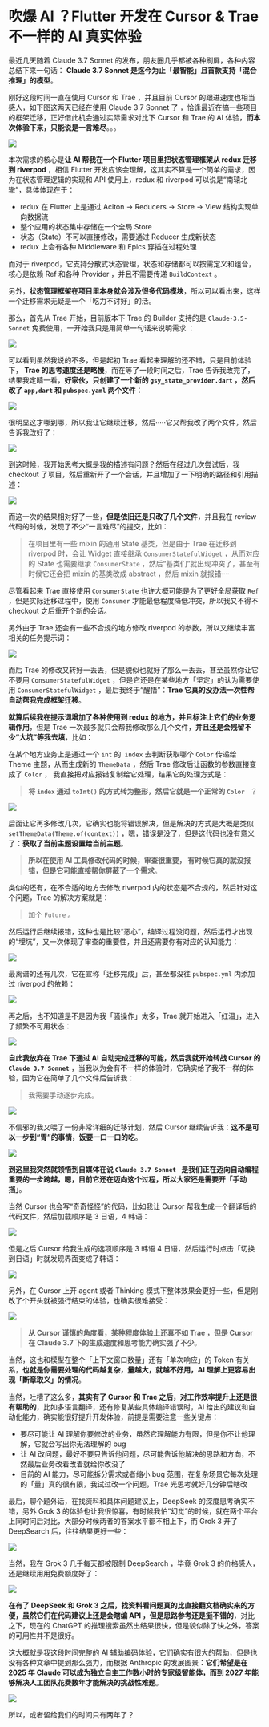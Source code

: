 #  吹爆 AI ？Flutter 开发在 Cursor & Trae 不一样的 AI 真实体验

最近几天随着 Claude 3.7 Sonnet 的发布，朋友圈几乎都被各种刷屏，各种内容总结下来一句话： **Claude 3.7 Sonnet 是迄今为止「最智能」且首款支持「混合推理」的模型**。

刚好这段时间一直在使用 Cursor 和 Trae ，并且目前 Cursor 的跟进速度也相当感人，如下图这两天已经在使用 Claude 3.7 Sonnet 了 ，恰逢最近在搞一些项目的框架迁移，正好借此机会通过实际需求对比下 Cursor 和 Trae 的 AI 体验，**而本次体验下来，只能说是一言难尽**。。。

![](http://img.cdn.guoshuyu.cn/20250226_AI/image1.png)

本次需求的核心是**让 AI 帮我在一个 Flutter 项目里把状态管理框架从 redux 迁移到 riverpod** ，相信 Flutter 开发应该会理解，这其实不算是一个简单的需求，因为在状态管理逻辑的实现和 API 使用上，redux  和  riverpod 可以说是“南辕北辙”，具体体现在于：

- redux 在 Flutter 上是通过 Aciton -> Reducers -> Store -> View 结构实现单向数据流
- 整个应用的状态集中存储在一个全局 Store 
- 状态（State）不可以直接修改，需要通过 Reducer 生成新状态
- redux 上会有各种 Middleware  和  Epics 穿插在过程处理

而对于 riverpod，它支持分散式状态管理，状态和存储都可以按需定义和组合，核心是依赖 Ref 和各种 Provider ，并且不需要传递  `BuildContext`  。

另外，**状态管理框架在项目里本身就会涉及很多代码模块**，所以可以看出来，这样一个迁移需求无疑是一个「吃力不讨好」的活。

那么，首先从 Trae 开始，目前版本下 Trae 的 Builder 支持的是 `Claude-3.5-Sonnet`  免费使用，一开始我只是用简单一句话来说明需求 ：

![](http://img.cdn.guoshuyu.cn/20250226_AI/image2.png)

可以看到虽然我说的不多，但是起初 Trae 看起来理解的还不错，只是目前体验下， **Trae 的思考速度还是略慢**，而在等了一段时间之后，Trae 告诉我改完了，结果我定睛一看，**好家伙，只创建了一个新的 `gsy_state_provider.dart` ，然后改了  `app,dart` 和 `pubspec.yaml`  两个文件**：

![](http://img.cdn.guoshuyu.cn/20250226_AI/image3.png)

很明显这才哪到哪，所以我让它继续迁移，然后·····它又帮我改了两个文件，然后告诉我改好了：

![](http://img.cdn.guoshuyu.cn/20250226_AI/image4.png)

到这时候，我开始思考大概是我的描述有问题？然后在经过几次尝试后，我 checkout 了项目，然后重新开了一个会话，并且增加了一下明确的路径和引用描述：

![](http://img.cdn.guoshuyu.cn/20250226_AI/image5.png)

而这一次的结果相对好了一些，**但是依旧还是只改了几个文件**，并且我在 review 代码的时候，发现了不少“一言难尽”的提交，比如：

> 在项目里有一些 mixin  的通用 State 基类，但是由于 Trae 在迁移到 riverpod 时，会让 Widget 直接继承 `ConsumerStatefulWidget` ，从而对应的 State 也需要继承  `ConsumerState`  ，然后“基类们”就出现冲突了，甚至有时候它还会把 mixin 的基类改成 abstract ，然后 mixin 就报错····

尽管看起来 Trae 直接使用  `ConsumerState`  也许大概可能是为了更好全局获取 `Ref` ，但是实际迁移过程中，使用  `Consumer` 才能最低程度降低冲突，所以我又不得不 checkout 之后重开个新的会话。

另外由于 Trae 还会有一些不合规的地方修改 riverpod 的参数，所以又继续丰富相关的任务提示词：

![](http://img.cdn.guoshuyu.cn/20250226_AI/image6.png)

而后 Trae 的修改又转好一丢丢，但是貌似也就好了那么一丢丢，甚至虽然你让它不要用 `ConsumerStatefulWidget`  ，但是它还是在某些地方「坚定」的认为需要使用   `ConsumerStatefulWidget`  ，最后我终于“醒悟”：**Trae 它真的没办法一次性帮自动帮我完成框架迁移**。

**就算后续我在提示词增加了各种使用到 redux 的地方，并且标注上它们的业务逻辑作用**，但是 Trae 一次最多就只会帮我修改那么几个文件，**并且还是会残留不少“大坑”等我去填**，比如：

在某个地方业务上是通过一个 `int` 的` index` 去判断获取哪个 `Color` 传递给 Theme 主题，从而生成新的 `ThemeData` ，然后 Trae 修改后让函数的参数直接变成了 `Color`  ， 我直接把对应报错复制给它处理，结果它的处理方式是：

> **将 `index`  通过  `toInt()` 的方式转为整形，然后它就是一个正常的 `Color `** ？

![](http://img.cdn.guoshuyu.cn/20250226_AI/image7.png)

后面让它再多修改几次，它确实也能将错误解决，但是解决的方式是大概是类似 `setThemeData(Theme.of(context))` ，嗯，错误是没了，但是这代码也没有意义了：**获取了当前主题设置给当前主题**。

> **所以在使用 AI 工具修改代码的时候，审查很重要， 有时候它真的就没报错，但是它可能直接帮你屏蔽了一个需求**。

类似的还有，在不合适的地方去修改 riverpod 内的状态是不合规的，然后针对这个问题，Trae 的解决方案就是：

> 加个 `Future` 。

然后运行后继续报错，这种也是比较“恶心”，编译过程没问题，然后运行才出现的“埋坑”，又一次体现了审查的重要性，并且还需要你有对应的认知能力：

![](http://img.cdn.guoshuyu.cn/20250226_AI/image8.png)

最离谱的还有几次，它在宣称「迁移完成」后，甚至都没往 `pubspec.yml`  内添加过 riverpod 的依赖：

![](http://img.cdn.guoshuyu.cn/20250226_AI/image9.png)

再之后，也不知道是不是因为我「骚操作」太多，Trae 就开始进入「红温」，进入了频繁不可用状态：

![](http://img.cdn.guoshuyu.cn/20250226_AI/image10.png)

**自此我放弃在 Trae 下通过 AI 自动完成迁移的可能，然后我就开始转战 Cursor 的 `Claude 3.7 Sonnet`** ，当我以为会有不一样的体验时，它确实给了我不一样的体验，因为它在简单了几个文件后告诉我：

> 我需要手动逐步完成。

![](http://img.cdn.guoshuyu.cn/20250226_AI/image11.png)

不信邪的我又喂了一份非常详细的迁移计划，然后 Cursor 继续告诉我：**这不是可以一步到“胃”的事情，饭要一口一口的吃**。

![](http://img.cdn.guoshuyu.cn/20250226_AI/image12.png)

**到这里我突然就领悟到自媒体在说 `Claude 3.7 Sonnet ` 是我们正在迈向自动编程重要的一步跨越，嗯，目前它还在迈向这个过程，所以大家还是需要开「手动挡」**。

当然 Cursor 也会写“奇奇怪怪”的代码，比如我让 Cursor 帮我生成一个翻译后的代码文件，然后加载顺序是 3 日语，4 韩语：

![](http://img.cdn.guoshuyu.cn/20250226_AI/image13.png)

但是之后 Cursor 给我生成的选项顺序是 3 韩语 4 日语，然后运行时点击「切换到日语」时就发现界面变成了韩语：

![](http://img.cdn.guoshuyu.cn/20250226_AI/image14.png)

另外，在 Cursor 上开 agent 或者 Thinking 模式下整体效果会更好一些，但是刚改了个开头就被强行结束的体验，也确实很难接受：

![](http://img.cdn.guoshuyu.cn/20250226_AI/image15.png)

> **从 Cursor 谨慎的角度看，某种程度体验上还真不如 Trae ，但是 Cursor 在 Claude 3.7  下的生成速度和思考能力确实强了不少**。

当然，这也和模型在整个「上下文窗口数量」还有「单次响应」的 Token 有关系，**也就是你需要处理的代码越复杂，量越大，就越不好用，AI 理解上更容易出现「断章取义」的情况**。

当然，吐槽了这么多，**其实有了  Cursor 和 Trae  之后，对工作效率提升上还是很有帮助的**，比如多语言翻译，还有修复某些具体编译错误时，AI 给出的建议和自动化能力，确实能很好提升开发体验，前提是需要注意一些关键点：

- 要尽可能让 AI 理解你要修改的业务，虽然它理解能力有限，但是你不让他理解，它就会写出你无法理解的 bug
- 让 AI 改问题，最好不要只告诉他问题，尽可能告诉他解决的思路和方向，不然最后业务改着改着就给你改没了
- 目前的 AI 能力，尽可能拆分需求或者缩小 bug 范围，在复杂场景它每次处理的「量」真的很有限，我试过改一个问题，Trae 光思考就好几分钟后瞎改

最后，聊个题外话，在找资料和具体问题建议上，DeepSeek 的深度思考确实不错，另外 Grok 3 的体验也让我很惊喜，有时候我怕“幻觉”的时候，就在两个平台上同时问后对比，大部分时候两者的答案水平都不相上下，而 Grok 3 开了 DeepSearch 后，往往结果更好一些：

![](http://img.cdn.guoshuyu.cn/20250226_AI/image16.png)

当然，我在 Grok 3 几乎每天都被限制 DeepSearch ，毕竟 Grok 3 的价格感人， 还是继续用用免费额度好了：

![](http://img.cdn.guoshuyu.cn/20250226_AI/image17.png)

**在有了 DeepSeek 和 Grok 3 之后，找资料看问题真的比直接翻文档确实来的方便，虽然它们在代码建议上还是会瞎编 API ，但是思路参考还是挺不错的**，对比之下，现在的 ChatGPT 的推理搜索虽然出结果很快，但是貌似除了快之外，答案的可用性并不是很好。

这大概就是我这段时间完整的 AI 辅助编码体验，它们确实有很大的帮助，但是也没有各种文章中提到那么强力，而根据 Anthropic 的发展图景：**它们希望是在 2025 年 Claude 可以成为独立自主工作数小时的专家级智能体，而到 2027 年能够解决人工团队花费数年才能解决的挑战性难题**。

![](http://img.cdn.guoshuyu.cn/20250226_AI/image18.png)

所以，或者留给我们的时间只有两年了？



